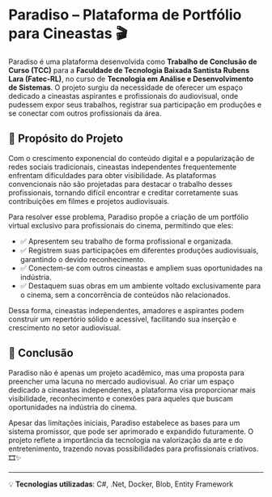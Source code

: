 # Paradiso – Plataforma de Portfólio para Cineastas 🎬

Paradiso é uma plataforma desenvolvida como **Trabalho de Conclusão de Curso (TCC)** para a **Faculdade de Tecnologia Baixada Santista Rubens Lara (Fatec-RL)**, no curso de **Tecnologia em Análise e Desenvolvimento de Sistemas**. O projeto surgiu da necessidade de oferecer um espaço dedicado a cineastas aspirantes e profissionais do audiovisual, onde pudessem expor seus trabalhos, registrar sua participação em produções e se conectar com outros profissionais da área.

## 📌 Propósito do Projeto
Com o crescimento exponencial do conteúdo digital e a popularização de redes sociais tradicionais, cineastas independentes frequentemente enfrentam dificuldades para obter visibilidade. As plataformas convencionais não são projetadas para destacar o trabalho desses profissionais, tornando difícil encontrar e creditar corretamente suas contribuições em filmes e projetos audiovisuais.

Para resolver esse problema, Paradiso propõe a criação de um portfólio virtual exclusivo para profissionais do cinema, permitindo que eles:

- ✅ Apresentem seu trabalho de forma profissional e organizada.
- ✅ Registrem suas participações em diferentes produções audiovisuais, garantindo o devido reconhecimento.
- ✅ Conectem-se com outros cineastas e ampliem suas oportunidades na indústria.
- ✅ Destaquem suas obras em um ambiente voltado exclusivamente para o cinema, sem a concorrência de conteúdos não relacionados.

Dessa forma, cineastas independentes, amadores e aspirantes podem construir um repertório sólido e acessível, facilitando sua inserção e crescimento no setor audiovisual.

## 🚀 Conclusão
Paradiso não é apenas um projeto acadêmico, mas uma proposta para preencher uma lacuna no mercado audiovisual. Ao criar um espaço dedicado a cineastas independentes, a plataforma visa proporcionar mais visibilidade, reconhecimento e conexões para aqueles que buscam oportunidades na indústria do cinema.

Apesar das limitações iniciais, Paradiso estabelece as bases para um sistema promissor, que pode ser aprimorado e expandido futuramente. O projeto reflete a importância da tecnologia na valorização da arte e do entretenimento, trazendo novas possibilidades para profissionais criativos. 🎞️✨

---
💡 **Tecnologias utilizadas**: C#, .Net, Docker, Blob, Entity Framework
